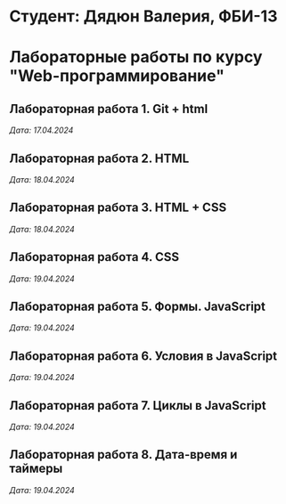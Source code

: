 # Студент: Дядюн Валерия, ФБИ-13

# Лабораторные работы по курсу "Web-программирование"

## Лабораторная работа 1. Git + html

*Дата: 17.04.2024*

## Лабораторная работа 2. HTML

*Дата: 18.04.2024*

## Лабораторная работа 3. HTML + CSS

*Дата: 18.04.2024*

## Лабораторная работа 4. CSS

*Дата: 19.04.2024*

## Лабораторная работа 5. Формы. JavaScript

*Дата: 19.04.2024*

## Лабораторная работа 6. Условия в JavaScript

*Дата: 19.04.2024*

## Лабораторная работа 7. Циклы в JavaScript

*Дата: 19.04.2024*

## Лабораторная работа 8. Дата-время и таймеры

*Дата: 19.04.2024*